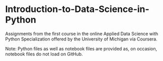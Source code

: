 # Introduction-to-Data-Science-in-Python
Assignments from the first course in the online Applied Data Science with Python Specialization offered by the University of Michigan via Coursera. 

Note: Python files as well as notebook files are provided as, on occasion, notebook files do not load on GitHub.
